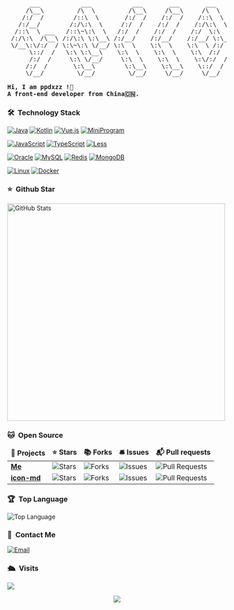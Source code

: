 <!---
ppdxzz/ppdxzz is a ✨ special ✨ repository because its `README.md` (this file) appears on your GitHub profile.
You can click the Preview link to take a look at your changes.
--->
<pre>
      ___           ___           ___       ___       ___     
     /\__\         /\  \         /\__\     /\__\     /\  \    
    /:/  /        /::\  \       /:/  /    /:/  /    /::\  \   
   /:/__/        /:/\:\  \     /:/  /    /:/  /    /:/\:\  \  
  /::\  \ ___   /::\~\:\  \   /:/  /    /:/  /    /:/  \:\  \ 
 /:/\:\  /\__\ /:/\:\ \:\__\ /:/__/    /:/__/    /:/__/ \:\__\
 \/__\:\/:/  / \:\~\:\ \/__/ \:\  \    \:\  \    \:\  \ /:/  /
      \::/  /   \:\ \:\__\    \:\  \    \:\  \    \:\  /:/  / 
      /:/  /     \:\ \/__/     \:\  \    \:\  \    \:\/:/  /  
     /:/  /       \:\__\        \:\__\    \:\__\    \::/  /   
     \/__/         \/__/         \/__/     \/__/     \/__/    
     
<strong>Hi, I am ppdxzz !👋 </strong>
<strong>A front-end developer from China🇨🇳. </strong>
</pre>
### 🛠 &nbsp;Technology Stack
[![Java](https://img.shields.io/badge/-Java-007396?style=flat-square&logo=java&logoColor=ffffff)](https://www.java.com/zh-CN/)
[![Kotlin](https://img.shields.io/badge/-Kotlin-0095D5?style=flat-square&logo=kotlin&logoColor=ffffff)](https://kotlinlang.org/)
[![Vue.js](https://img.shields.io/badge/-Vue.js-4FC08D?style=flat-square&logo=Vue.js&logoColor=ffffff)](https://vuejs.org/)
[![MiniProgram](https://img.shields.io/badge/-MiniProgram-333333?style=flat&logo=wechat)](https://developers.weixin.qq.com/miniprogram/dev/)

[![JavaScript](https://img.shields.io/badge/-JavaScript-F7DF1E?style=flat-square&logo=javascript&logoColor=000000&labelColor=%23F7DF1C&color=%23FFCE5A)](https://www.javascript.com/)
[![TypeScript](https://img.shields.io/badge/-TypeScript-3178C6?style=flat-square&logo=typescript&logoColor=ffffff)](https://www.typescriptlang.org/)
[![Less](https://img.shields.io/badge/-Less-1D365D?style=flat-square&logo=less&logoColor=ffffff)](http://lesscss.org/)

[![Oracle](https://img.shields.io/badge/-Oracle-F80000?style=flat-square&logo=Oracle&logoColor=ffffff)](https://www.oracle.com/)
[![MySQL](https://img.shields.io/badge/-MySQL-4479A1?style=flat-square&logo=MySQL&logoColor=ffffff)](https://www.mysql.com/)
[![Redis](https://img.shields.io/badge/-Redis-D82C20?style=flat-square&logo=Redis&logoColor=ffffff)](https://redis.io/)
[![MongoDB](https://img.shields.io/badge/-MongoDB-47A248?style=flat-square&logo=MongoDB&logoColor=ffffff)](https://www.mongodb.com/)

[![Linux](https://img.shields.io/badge/-Linux-772953?style=flat-square&logo=linux&logoColor=ffffff)](https://www.linux.org/)
[![Docker](https://img.shields.io/badge/-Docker-2496ED?style=flat-square&logo=Docker&logoColor=ffffff)](https://www.docker.com/)

### ⭐ &nbsp;Github Star
<img width="500px"  alt="GitHub Stats" src="https://github-readme-stats.vercel.app/api?username=ppdxzz&count_private=true&show_icons=true"/>

### 🐱 &nbsp;Open Source
<table>
  <thead align="center">
    <tr border: none;>
      <td><b>🎁 Projects</b></td>
      <td><b>⭐ Stars</b></td>
      <td><b>📚 Forks</b></td>
      <td><b>🛎 Issues</b></td>
      <td><b>📬 Pull requests</b></td>
    </tr>
  </thead>
  <tbody>
    <tr>
      <td><a href="https://github.com/ppdxzz/ppdxzz"><b>Me</b></a></td>
      <td><img alt="Stars" src="https://img.shields.io/github/stars/ppdxzz/ppdxzz?style=flat-square&labelColor=343b41"/></td>
      <td><img alt="Forks" src="https://img.shields.io/github/forks/ppdxzz/ppdxzz?style=flat-square&labelColor=343b41"/></td>
      <td><img alt="Issues" src="https://img.shields.io/github/issues/ppdxzz/ppdxzz?style=flat-square&labelColor=343b41"/></td>
      <td><img alt="Pull Requests" src="https://img.shields.io/github/issues-pr/ppdxzz/ppdxzz?style=flat-square&labelColor=343b41"/></td>
    </tr>
    <tr>
      <td><a href="https://github.com/ppdxzz/icon-md"><b>icon-md</b></a></td>
      <td><img alt="Stars" src="https://img.shields.io/github/stars/ppdxzz/icon-md?style=flat-square&labelColor=343b41"/></td>
      <td><img alt="Forks" src="https://img.shields.io/github/forks/ppdxzz/icon-md?style=flat-square&labelColor=343b41"/></td>
      <td><img alt="Issues" src="https://img.shields.io/github/issues/ppdxzz/icon-md?style=flat-square&labelColor=343b41"/></td>
      <td><img alt="Pull Requests" src="https://img.shields.io/github/issues-pr/ppdxzz/icon-md?style=flat-square&labelColor=343b41"/></td>
    </tr>
  </tbody>
</table>

### 🏆 &nbsp;Top Language
<img alt = "Top Language" src="https://github-readme-stats.vercel.app/api/top-langs/?username=ppdxzz&hide=html,&hide_border=true&title_color=5391FE&text_color=555">

### 💬 &nbsp;Contact Me
<a href="mailto:peichenwan@gmail.com"><img alt="Email" src="https://img.shields.io/badge/Email-peichenwan@gmail.com-black?style=flat-square&logo=gmail"></a>

### 🛳 &nbsp;Visits
<img src="https://profile-counter.glitch.me/ppdxzz/count.svg" />

<p align="center">
  <img src="https://capsule-render.vercel.app/api?type=waving&color=gradient&height=60&section=footer"/>
</p>
